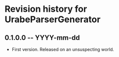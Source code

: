 # Revision history for UrabeParserGenerator

## 0.1.0.0 -- YYYY-mm-dd

* First version. Released on an unsuspecting world.
